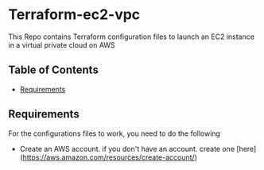 # Terraform-ec2-vpc

This Repo contains Terraform configuration files to launch an EC2 instance in a virtual private cloud on AWS

## Table of Contents

- [Requirements](#requirements)

## Requirements
For the configurations files to work, you need to do the following
- Create an AWS account. if you don't have an account. create one [here] (https://aws.amazon.com/resources/create-account/)